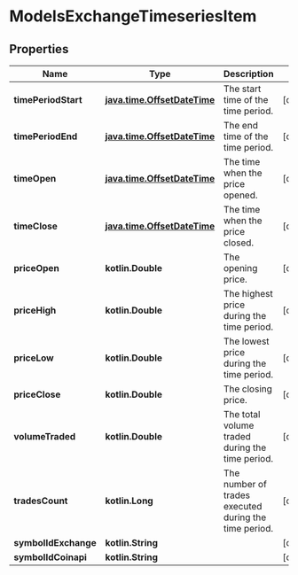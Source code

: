 
# ModelsExchangeTimeseriesItem

## Properties
| Name | Type | Description | Notes |
| ------------ | ------------- | ------------- | ------------- |
| **timePeriodStart** | [**java.time.OffsetDateTime**](java.time.OffsetDateTime.md) | The start time of the time period. |  [optional] |
| **timePeriodEnd** | [**java.time.OffsetDateTime**](java.time.OffsetDateTime.md) | The end time of the time period. |  [optional] |
| **timeOpen** | [**java.time.OffsetDateTime**](java.time.OffsetDateTime.md) | The time when the price opened. |  [optional] |
| **timeClose** | [**java.time.OffsetDateTime**](java.time.OffsetDateTime.md) | The time when the price closed. |  [optional] |
| **priceOpen** | **kotlin.Double** | The opening price. |  [optional] |
| **priceHigh** | **kotlin.Double** | The highest price during the time period. |  [optional] |
| **priceLow** | **kotlin.Double** | The lowest price during the time period. |  [optional] |
| **priceClose** | **kotlin.Double** | The closing price. |  [optional] |
| **volumeTraded** | **kotlin.Double** | The total volume traded during the time period. |  [optional] |
| **tradesCount** | **kotlin.Long** | The number of trades executed during the time period. |  [optional] |
| **symbolIdExchange** | **kotlin.String** |  |  [optional] |
| **symbolIdCoinapi** | **kotlin.String** |  |  [optional] |



